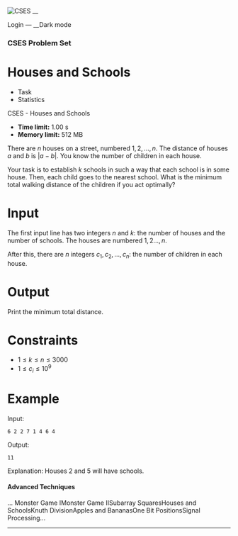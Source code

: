 ![CSES](/logo.png?1) __

Login — __Dark mode

### CSES Problem Set

# Houses and Schools

  * Task
  * Statistics

CSES - Houses and Schools

  * **Time limit:** 1.00 s
  * **Memory limit:** 512 MB

There are $n$ houses on a street, numbered $1,2,\dots,n$. The distance of
houses $a$ and $b$ is $|a-b|$. You know the number of children in each house.

Your task is to establish $k$ schools in such a way that each school is in
some house. Then, each child goes to the nearest school. What is the minimum
total walking distance of the children if you act optimally?

# Input

The first input line has two integers $n$ and $k$: the number of houses and
the number of schools. The houses are numbered $1,2\dots,n$.

After this, there are $n$ integers $c_1,c_2,\dots,c_n$: the number of children
in each house.

# Output

Print the minimum total distance.

# Constraints

  * $1 \le k \le n \le 3000$
  * $1 \le c_i \le 10^9$

# Example

Input:

``` 6 2 2 7 1 4 6 4 ```

Output:

``` 11 ```

Explanation: Houses 2 and 5 will have schools.

#### Advanced Techniques

... Monster Game IMonster Game IISubarray SquaresHouses and SchoolsKnuth
DivisionApples and BananasOne Bit PositionsSignal Processing...

* * *

